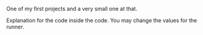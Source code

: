 One of my first projects and a very small one at that.

Explanation for the code inside the code.
You may change the values for the runner.
